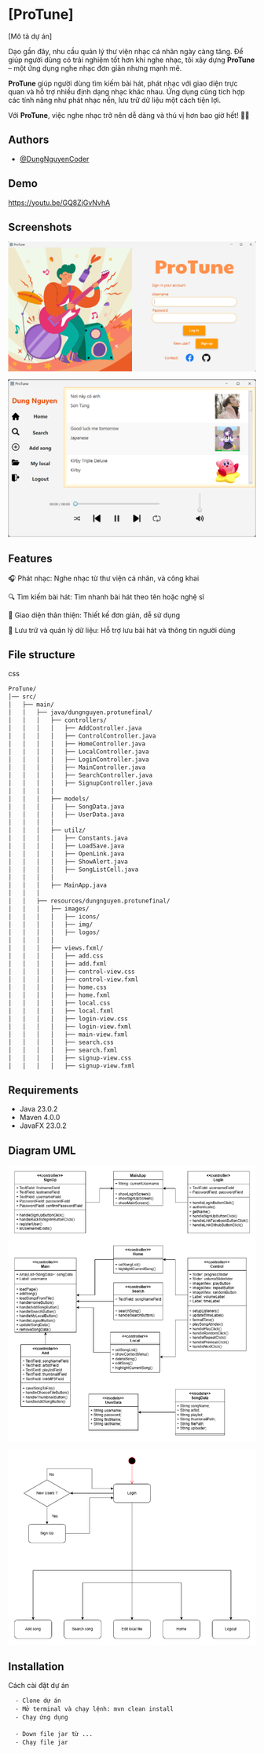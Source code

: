 
# [ProTune]

[Mô tả dự án]

Dạo gần đây, nhu cầu quản lý thư viện nhạc cá nhân ngày càng tăng. Để giúp người dùng có trải nghiệm tốt hơn khi nghe nhạc, tôi xây dựng **ProTune** – một ứng dụng nghe nhạc đơn giản nhưng mạnh mẽ.

**ProTune** giúp người dùng tìm kiếm bài hát, phát nhạc với giao diện trực quan và hỗ trợ nhiều định dạng nhạc khác nhau. Ứng dụng cũng tích hợp các tính năng như phát nhạc nền, lưu trữ dữ liệu một cách tiện lợi.

Với **ProTune**, việc nghe nhạc trở nên dễ dàng và thú vị hơn bao giờ hết! 🚀🎶

## Authors

- [@DungNguyenCoder]([https://www.github.com/octokatherine](https://github.com/DungNguyenCoder))


## Demo

https://youtu.be/GQ8ZjGvNvhA


## Screenshots

![LoginScreen](demo/LoginScreen.png)

![MainScreen](demo/MainScreen.png)

## Features

🎧 Phát nhạc: Nghe nhạc từ thư viện cá nhân, và công khai

🔍 Tìm kiếm bài hát: Tìm nhanh bài hát theo tên hoặc nghệ sĩ

🎨 Giao diện thân thiện: Thiết kế đơn giản, dễ sử dụng

💾 Lưu trữ và quản lý dữ liệu: Hỗ trợ lưu bài hát và thông tin người dùng

## File structure

css
```
ProTune/
│── src/
│   ├── main/
│   │   ├── java/dungnguyen.protunefinal/
│   │   │   ├── controllers/
│   │   │   │   ├── AddController.java
│   │   │   │   ├── ControlController.java
│   │   │   │   ├── HomeController.java
│   │   │   │   ├── LocalController.java
│   │   │   │   ├── LoginController.java
│   │   │   │   ├── MainController.java
│   │   │   │   ├── SearchController.java
│   │   │   │   ├── SignupController.java
│   │   │   │   
│   │   │   ├── models/
│   │   │   │   ├── SongData.java
│   │   │   │   ├── UserData.java
│   │   │   │   
│   │   │   ├── utilz/
│   │   │   │   ├── Constants.java
│   │   │   │   ├── LoadSave.java
│   │   │   │   ├── OpenLink.java
│   │   │   │   ├── ShowAlert.java
│   │   │   │   ├── SongListCell.java
│   │   │   │   
│   │   │   ├── MainApp.java
│   │   │   
│   │   ├── resources/dungnguyen.protunefinal/
│   │   │   ├── images/
│   │   │   │   ├── icons/
│   │   │   │   ├── img/
│   │   │   │   ├── logos/
│   │   │   │   
│   │   │   ├── views.fxml/
│   │   │   │   ├── add.css
│   │   │   │   ├── add.fxml
│   │   │   │   ├── control-view.css
│   │   │   │   ├── control-view.fxml
│   │   │   │   ├── home.css
│   │   │   │   ├── home.fxml
│   │   │   │   ├── local.css
│   │   │   │   ├── local.fxml
│   │   │   │   ├── login-view.css
│   │   │   │   ├── login-view.fxml
│   │   │   │   ├── main-view.fxml
│   │   │   │   ├── search.css
│   │   │   │   ├── search.fxml
│   │   │   │   ├── signup-view.css
│   │   │   │   ├── signup-view.fxml   
```

## Requirements

- Java 23.0.2
- Maven 4.0.0
- JavaFX 23.0.2

## Diagram UML

![UML Diagram](UML/UML%20Diagram.drawio.png)

![Activity Diagram](UML/Activity%20Diagram.drawio.png)

## Installation

Cách cài đặt dự án

```bash
  - Clone dự án
  - Mở terminal và chạy lệnh: mvn clean install
  - Chạy ứng dụng

  - Down file jar từ ...
  - Chạy file jar
```
